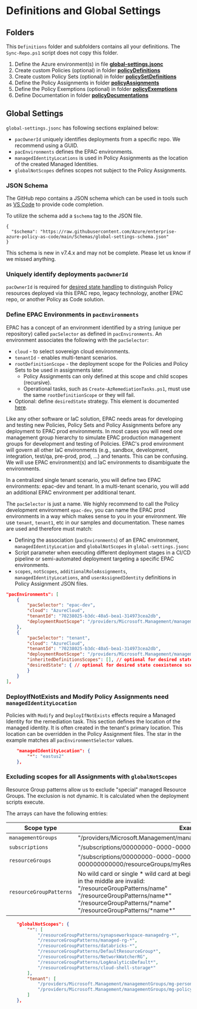# Definitions and Global Settings

## Folders

This `Definitions` folder and subfolders contains all your definitions. The `Sync-Repo.ps1` script does not copy this folder.

1. Define the Azure environment(s) in file **[global-settings.jsonc](#global-settings)**
1. Create custom Policies (optional) in folder **[policyDefinitions](policy-definitions.md)**
1. Create custom Policy Sets (optional) in folder **[policySetDefinitions](policy-set-definitions.md)**
1. Define the Policy Assignments in folder **[policyAssignments](policy-assignments.md)**
1. Define the Policy Exemptions (optional) in folder **[policyExemptions](policy-exemptions.md)**
1. Define Documentation in folder **[policyDocumentations](documenting-assignments-and-policy-sets.md)**

## Global Settings

`global-settings.jsonc` has following sections explained below:

- `pacOwnerId` uniquely identifies deployments from a specific repo. We recommend using a GUID.
- `pacEnvironments` defines the EPAC environments.
- `managedIdentityLocations` is used in Policy Assignments as the location of the created Managed Identities.
- `globalNotScopes` defines scopes not subject to the Policy Assignments.

### JSON Schema

The GitHub repo contains a JSON schema which can be used in tools such as [VS Code](https://code.visualstudio.com/Docs/languages/json#_json-schemas-and-settings) to provide code completion.

To utilize the schema add a ```$schema``` tag to the JSON file.

```
{
  "$schema": "https://raw.githubusercontent.com/Azure/enterprise-azure-policy-as-code/main/Schemas/global-settings-schema.json"
}
```

This schema is new in v7.4.x and may not be complete. Please let us know if we missed anything.

### Uniquely identify deployments `pacOwnerId`

`pacOwnerId` is required for [desired state handling](desired-state-strategy.md) to distinguish Policy resources deployed via this EPAC repo, legacy technology, another EPAC repo, or another Policy as Code solution.

### Define EPAC Environments in `pacEnvironments`

EPAC has a concept of an environment identified by a string (unique per repository) called `pacSelector` as defined in `pacEnvironments`. An environment associates the following with the `pacSelector`:

- `cloud` - to select sovereign cloud environments.
- `tenantId` - enables multi-tenant scenarios.
- `rootDefinitionScope` - the deployment scope for the Policies and Policy Sets to be used in assignments later.
  - Policy Assignments can only defined at this scope and child scopes (recursive).
  - Operational tasks, such as `Create-AzRemediationTasks.ps1`, must use the same `rootDefinitionScope` or they will fail.
- Optional: define `desiredState` strategy. This element is documented [here](desired-state-strategy.md).

Like any other software or IaC solution, EPAC needs areas for developing and testing new Policies, Policy Sets and Policy Assignments before any deployment to EPAC prod environments. In most cases you will need one management group hierarchy to simulate EPAC production management groups for development and testing of Policies. EPAC's prod environment will govern all other IaC environments (e.g., sandbox, development, integration, test/qa, pre-prod, prod, ...) and tenants. This can be confusing. We will use EPAC environment(s) and IaC environments to disambiguate the environments.

In a centralized single tenant scenario, you will define two EPAC environments: epac-dev and tenant. In a multi-tenant scenario, you will add an additional EPAC environment per additional tenant.

The `pacSelector` is just a name. We highly recommend to call the Policy development environment `epac-dev`, you can name the EPAC prod environments in a way which makes sense to you in your environment. We use `tenant`, `tenant1`, etc in our samples and documentation. These names are used and therefore must match:

- Defining the association (`pacEnvironments`) of an EPAC environment, `managedIdentityLocation` and `globalNotScopes` in `global-settings.jsonc`
- Script parameter when executing different deployment stages in a CI/CD pipeline or semi-automated deployment targeting a specific EPAC environments.
- `scopes`, `notScopes`, `additionalRoleAssignments`, `managedIdentityLocations`, and `userAssignedIdentity` definitions in Policy Assignment JSON files.

```json
"pacEnvironments": [
    {
        "pacSelector": "epac-dev",
        "cloud": "AzureCloud",
        "tenantId": "70238025-b3dc-40a5-bea1-314973cea2db",
        "deploymentRootScope": "/providers/Microsoft.Management/managementGroups/PAC-Heinrich-Dev"
    },
    {
        "pacSelector": "tenant",
        "cloud": "AzureCloud",
        "tenantId": "70238025-b3dc-40a5-bea1-314973cea2db",
        "deploymentRootScope": "/providers/Microsoft.Management/managementGroups/Contoso-Root",
        "inheritedDefinitionsScopes": [], // optional for desired state coexistence scenarios
        "desiredState": { // optional for desired state coexistence scenarios
        }
    }
],
```

### DeployIfNotExists and Modify Policy Assignments need `managedIdentityLocation`

Policies with `Modify` and `DeployIfNotExists` effects require a Managed Identity for the remediation task. This section defines the location of the managed identity. It is often created in the tenant's primary location. This location can be overridden in the Policy Assignment files. The star in the example matches all `pacEnvironmentSelector` values.

```json
    "managedIdentityLocation": {
        "*": "eastus2"
    },
```

### Excluding scopes for all Assignments with `globalNotScopes`

Resource Group patterns allow us to exclude "special" managed Resource Groups. The exclusion is not dynamic. It is calculated when the deployment scripts execute.

The arrays can have the following entries:

| Scope type | Example |
|------------|---------|
| `managementGroups` | "/providers/Microsoft.Management/managementGroups/myManagementGroupId" |
| `subscriptions` | "/subscriptions/00000000-0000-0000-000000000000" |
| `resourceGroups` | "/subscriptions/00000000-0000-0000-000000000000/resourceGroups/myResourceGroup" |
| `resourceGroupPatterns` | No wild card or single \* wild card at beginning or end of name or both; wild cards in the middle are invalid: <br/> "/resourceGroupPatterns/name" <br/> "/resourceGroupPatterns/name\*" <br/>  "/resourceGroupPatterns/\*name" <br/> "/resourceGroupPatterns/\*name\*"<br/>

```json
    "globalNotScopes": {
        "*": [
            "/resourceGroupPatterns/synapseworkspace-managedrg-*",
            "/resourceGroupPatterns/managed-rg-*",
            "/resourceGroupPatterns/databricks-*",
            "/resourceGroupPatterns/DefaultResourceGroup*",
            "/resourceGroupPatterns/NetworkWatcherRG",
            "/resourceGroupPatterns/LogAnalyticsDefault*",
            "/resourceGroupPatterns/cloud-shell-storage*"
        ],
        "tenant": [
            "/providers/Microsoft.Management/managementGroups/mg-personal-subscriptions",
            "/providers/Microsoft.Management/managementGroups/mg-policy-as-code"
        ]
    },
```
